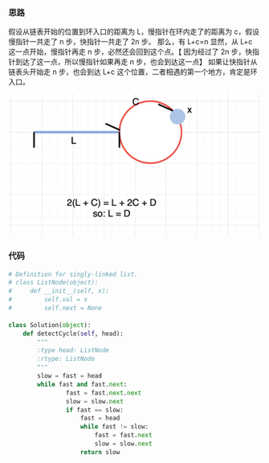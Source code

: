 ### 思路

假设从链表开始的位置到环入口的距离为 L，慢指针在环内走了的距离为 c，假设慢指针一共走了 n 步，快指针一共走了 2n 步。
那么，有 L+c=n
显然，从 L+c 这一点开始，慢指针再走 n 步，必然还会回到这个点。【 因为经过了 2n 步，快指针到达了这一点，所以慢指针如果再走 n 步，也会到达这一点】
如果让快指针从链表头开始走 n 步，也会到达 L+c 这个位置，二者相遇的第一个地方，肯定是环入口。

![142](../fig/142.png)



### 代码

```python
# Definition for singly-linked list.
# class ListNode(object):
#     def __init__(self, x):
#         self.val = x
#         self.next = None

class Solution(object):
    def detectCycle(self, head):
        """
        :type head: ListNode
        :rtype: ListNode
        """
        slow = fast = head
        while fast and fast.next:
                fast = fast.next.next
                slow = slow.next
                if fast == slow:
                    fast = head
                    while fast != slow:
                        fast = fast.next
                        slow = slow.next
                    return slow
```

